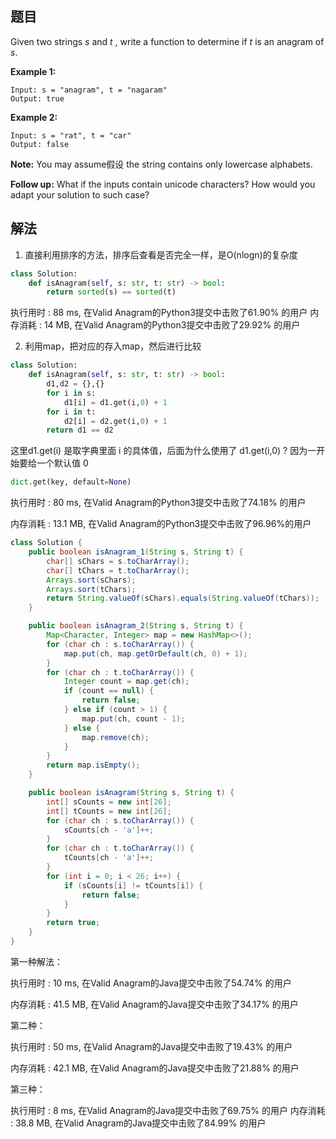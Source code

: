## 题目

Given two strings *s* and *t* , write a function to determine if *t* is an anagram of *s*.

**Example 1:**

```
Input: s = "anagram", t = "nagaram"
Output: true
```

**Example 2:**

```
Input: s = "rat", t = "car"
Output: false
```

**Note:**
You may assume假设 the string contains only lowercase alphabets.

**Follow up:**
What if the inputs contain unicode characters? How would you adapt your solution to such case?

## 解法

1. 直接利用排序的方法，排序后查看是否完全一样，是O(nlogn)的复杂度

```python
class Solution:
    def isAnagram(self, s: str, t: str) -> bool:
        return sorted(s) == sorted(t)
```

执行用时 : 88 ms, 在Valid Anagram的Python3提交中击败了61.90% 的用户
内存消耗 : 14 MB, 在Valid Anagram的Python3提交中击败了29.92% 的用户



2. 利用map，把对应的存入map，然后进行比较

```python
class Solution:
    def isAnagram(self, s: str, t: str) -> bool:
        d1,d2 = {},{}
        for i in s:
            d1[i] = d1.get(i,0) + 1
        for i in t:
            d2[i] = d2.get(i,0) + 1
        return d1 == d2
```

这里d1.get(i) 是取字典里面 i 的具体值，后面为什么使用了 d1.get(i,0) ? 因为一开始要给一个默认值 0 

```python
dict.get(key, default=None)
```

执行用时 : 80 ms, 在Valid Anagram的Python3提交中击败了74.18% 的用户

内存消耗 : 13.1 MB, 在Valid Anagram的Python3提交中击败了96.96%的用户



```java
class Solution {
    public boolean isAnagram_1(String s, String t) {
        char[] sChars = s.toCharArray();
        char[] tChars = t.toCharArray();
        Arrays.sort(sChars);
        Arrays.sort(tChars);
        return String.valueOf(sChars).equals(String.valueOf(tChars));
    }

    public boolean isAnagram_2(String s, String t) {
        Map<Character, Integer> map = new HashMap<>();
        for (char ch : s.toCharArray()) {
            map.put(ch, map.getOrDefault(ch, 0) + 1);
        }
        for (char ch : t.toCharArray()) {
            Integer count = map.get(ch);
            if (count == null) {
                return false;
            } else if (count > 1) {
                map.put(ch, count - 1);
            } else {
                map.remove(ch);
            }
        }
        return map.isEmpty();
    }

    public boolean isAnagram(String s, String t) {
        int[] sCounts = new int[26];
        int[] tCounts = new int[26];
        for (char ch : s.toCharArray()) {
            sCounts[ch - 'a']++;
        }
        for (char ch : t.toCharArray()) {
            tCounts[ch - 'a']++;
        }
        for (int i = 0; i < 26; i++) {
            if (sCounts[i] != tCounts[i]) {
                return false;
            }
        }
        return true;
    }
}
```

第一种解法：

执行用时 : 10 ms, 在Valid Anagram的Java提交中击败了54.74% 的用户

内存消耗 : 41.5 MB, 在Valid Anagram的Java提交中击败了34.17% 的用户

第二种：

执行用时 : 50 ms, 在Valid Anagram的Java提交中击败了19.43% 的用户

内存消耗 : 42.1 MB, 在Valid Anagram的Java提交中击败了21.88% 的用户

第三种：

执行用时 : 8 ms, 在Valid Anagram的Java提交中击败了69.75% 的用户
内存消耗 : 38.8 MB, 在Valid Anagram的Java提交中击败了84.99% 的用户



